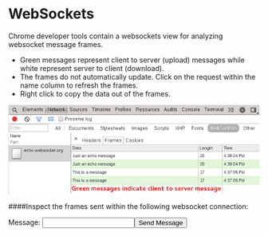 WebSockets
==========

Chrome developer tools contain a websockets view for analyzing websocket message frames.

  * Green messages represent client to server (upload) messages while white represent server to client (download).
  * The frames do not automatically update. Click on the request within the name column to refresh the frames.
  * Right click to copy the data out of the frames.

![alt text](/network/web-socket.png "Less")



####Inspect the frames sent within the following websocket connection:

Message: <input id="socket-message"/><button id="send-socket">Send Message</button>
<div id="output"></div>

<script language="javascript" type="text/javascript">  
	!function() {
		var wsUri = "ws://echo.websocket.org/"; 
		var output; 

		document.getElementById('send-socket').onclick = function() {
			var el = document.getElementById('socket-message');
			doSend(el.value); 
			el.value = "";
		}

		function init() { 
			output = document.getElementById("output"); 
			testWebSocket(); 
		}  

		function testWebSocket() { 
			websocket = new WebSocket(wsUri); 

			websocket.onopen = function(evt) { 
				onOpen(evt) 
				doSend("some value");
			}; 

			websocket.onclose = function(evt) { 
				onClose(evt) 
			}; 

			websocket.onmessage = function(evt) { 
				onMessage(evt) 
			}; 

			websocket.onerror = function(evt) { 
				onError(evt) 
			}; 
		}  

		function onOpen(evt) { 
			writeToScreen("CONNECTED"); 
		}  

		function onClose(evt) { 
			writeToScreen("DISCONNECTED"); 
		}  

		function onMessage(evt) { 
			writeToScreen('<span style="color: blue;">RESPONSE: ' + evt.data+'</span>'); 
		}  

		function onError(evt) { 
			writeToScreen('<span style="color: red;">ERROR:</span> ' + evt.data); 
		}  

		function doSend(message) { 
			writeToScreen("SENT: " + message);  websocket.send(message); 
		}  

		function writeToScreen(message) { 
			var pre = document.createElement("p"); 
			pre.style.wordWrap = "break-word"; 
			pre.innerHTML = message; output.appendChild(pre); 
		}  

		init();
	}();
</script>  
